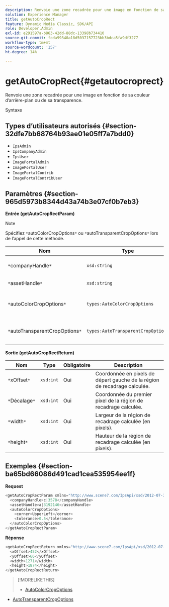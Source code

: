```yaml
---
description: Renvoie une zone recadrée pour une image en fonction de sa couleur d’arrière-plan ou de sa transparence.
solution: Experience Manager
title: getAutoCropRect
feature: Dynamic Media Classic, SDK/API
role: Developer,Admin
exl-id: e291597a-b863-42dd-88dc-13398b734410
source-git-commit: fcda99340a18d5037157723bb3bdca5fa9df3277
workflow-type: tm+mt
source-wordcount: '157'
ht-degree: 14%

---
```


# getAutoCropRect{#getautocroprect}

Renvoie une zone recadrée pour une image en fonction de sa couleur d’arrière-plan ou de sa transparence.

Syntaxe

## Types d’utilisateurs autorisés {#section-32dfe7bb68764b93ae01e05ff7a7bdd0}

* `IpsAdmin`
* `IpsCompanyAdmin`
* `IpsUser`
* `ImagePortalAdmin`
* `ImagePortalUser`
* `ImagePortalContrib`
* `ImagePortalContribUser`

## Paramètres {#section-965d5973b8344d43a74b3e07cf0b7eb3}

**Entrée (getAutoCropRectParam)**

>[!NOTE]
>
>Spécifiez `*`autoColorCropOptions`*` ou `*`autoTransparentCropOptions`*` lors de l’appel de cette méthode.

| Nom | Type | Obligatoire | Description |
|---|---|---|---|
| `*`companyHandle`*` | `xsd:string` | Oui | Gestionnaire de l’entreprise avec la ressource que vous souhaitez utiliser. |
| `*`assetHandle`*` | `xsd:string` | Oui | Gestion de la ressource que vous souhaitez utiliser. |
| `*`autoColorCropOptions`*` | `types:AutoColorCropOptions` | Non | Calculez le rectangle de recadrage en fonction de la couleur. Voir [AutoColorCropOptions](../../../types/c-data-types/r-auto-color-crop-options.md#reference-976c3a1f8e47473cae016a4e9e09e4a6). |
| `*`autoTransparentCropOptions`*` | `types:AutoTransparentCropOptions` | Non | Calculez le rectangle de recadrage en fonction de la transparence. Voir [AutoTransparentCropOptions](../../../types/c-data-types/r-auto-transparent-crop-options.md#reference-f4460b3bdf814f4c85e4f097ea4e6e2b). |

**Sortie (getAutoCropRectReturn)**

| Nom | Type | Obligatoire | Description |
|---|---|---|---|
| `*`xOffset`*` | `xsd:int` | Oui | Coordonnée en pixels de départ gauche de la région de recadrage calculée. |
| `*`Décalage`*` | `xsd:int` | Oui | Coordonnée du premier pixel de la région de recadrage calculée. |
| `*`width`*` | `xsd:int` | Oui | Largeur de la région de recadrage calculée (en pixels). |
| `*`height`*` | `xsd:int` | Oui | Hauteur de la région de recadrage calculée (en pixels). |

## Exemples {#section-ba65bd66086d491cad1cea535954ee1f}

**Request**

```java
<getAutoCropRectParam xmlns="http://www.scene7.com/IpsApi/xsd/2012-07-31-beta">
  <companyHandle>c|3578</companyHandle>
  <assetHandle>a|3192146</assetHandle>
  <autoColorCropOptions>
    <corner>UpperLeft</corner>
    <tolerance>0.5</tolerance>
  </autoColorCropOptions>
</getAutoCropRectParam>
```

**Réponse**

```java
<getAutoCropRectReturn xmlns="http://www.scene7.com/IpsApi/xsd/2012-07-31-beta">
  <xOffset>452</xOffset>
  <yOffset>66</yOffset>
  <width>1271</width>
  <height>1874</height>
</getAutoCropRectReturn>
```

>[!MORELIKETHIS]
>
>* [AutoColorCropOptions](../../../types/c-data-types/r-auto-color-crop-options.md#reference-976c3a1f8e47473cae016a4e9e09e4a6)
* [AutoTransparentCropOptions](../../../types/c-data-types/r-auto-transparent-crop-options.md#reference-f4460b3bdf814f4c85e4f097ea4e6e2b)

